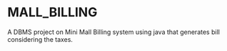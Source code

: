 # MALL_BILLING
A DBMS project on Mini Mall Billing system using java that generates bill considering the taxes.
